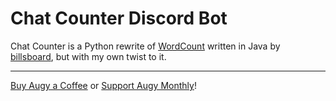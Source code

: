 # Chat Counter Discord Bot
Chat Counter is a Python rewrite of [WordCount](https://github.com/billsboard/WordCount) written in Java by [billsboard](https://github.com/billsboard), but with my own twist to it.

---

[Buy Augy a Coffee](https://donate.stripe.com/28o2akeAr3hv0DK6oo) or [Support Augy Monthly](https://donate.stripe.com/6oEbKUdwn9FTgCI7st)!
